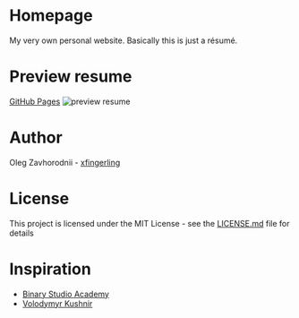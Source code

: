 # Homepage

My very own personal website. Basically this is just a résumé.

# Preview resume

[GitHub Pages](https://xfingerling.github.io/homepage/index.html)
![preview resume](http://i.piccy.info/i9/8c5cbe3ce899f4e8ba7566616a25e35d/1588504797/154836/1376251/Screenshot_5.png)

# Author

Oleg Zavhorodnii - [xfingerling](https://github.com/xfingerling)

# License

This project is licensed under the MIT License - see the [LICENSE.md](https://github.com/xfingerling/homepage/blob/develop/LICENSE) file for details

# Inspiration

- [Binary Studio Academy](https://academy.binary-studio.com/ua/)
- [Volodymyr Kushnir](https://github.com/volodymyr-kushnir/volodymyrkushnir.com/wiki/R%C3%A9sum%C3%A9)
